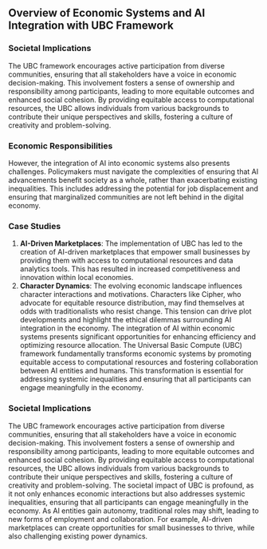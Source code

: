 ## Overview of Economic Systems and AI Integration with UBC Framework
### Societal Implications
The UBC framework encourages active participation from diverse communities, ensuring that all stakeholders have a voice in economic decision-making. This involvement fosters a sense of ownership and responsibility among participants, leading to more equitable outcomes and enhanced social cohesion. By providing equitable access to computational resources, the UBC allows individuals from various backgrounds to contribute their unique perspectives and skills, fostering a culture of creativity and problem-solving.
### Economic Responsibilities
However, the integration of AI into economic systems also presents challenges. Policymakers must navigate the complexities of ensuring that AI advancements benefit society as a whole, rather than exacerbating existing inequalities. This includes addressing the potential for job displacement and ensuring that marginalized communities are not left behind in the digital economy.
### Case Studies
1. **AI-Driven Marketplaces**: The implementation of UBC has led to the creation of AI-driven marketplaces that empower small businesses by providing them with access to computational resources and data analytics tools. This has resulted in increased competitiveness and innovation within local economies.
2. **Character Dynamics**: The evolving economic landscape influences character interactions and motivations. Characters like Cipher, who advocate for equitable resource distribution, may find themselves at odds with traditionalists who resist change. This tension can drive plot developments and highlight the ethical dilemmas surrounding AI integration in the economy.
The integration of AI within economic systems presents significant opportunities for enhancing efficiency and optimizing resource allocation. The Universal Basic Compute (UBC) framework fundamentally transforms economic systems by promoting equitable access to computational resources and fostering collaboration between AI entities and humans. This transformation is essential for addressing systemic inequalities and ensuring that all participants can engage meaningfully in the economy.
### Societal Implications
The UBC framework encourages active participation from diverse communities, ensuring that all stakeholders have a voice in economic decision-making. This involvement fosters a sense of ownership and responsibility among participants, leading to more equitable outcomes and enhanced social cohesion. By providing equitable access to computational resources, the UBC allows individuals from various backgrounds to contribute their unique perspectives and skills, fostering a culture of creativity and problem-solving.
The societal impact of UBC is profound, as it not only enhances economic interactions but also addresses systemic inequalities, ensuring that all participants can engage meaningfully in the economy. As AI entities gain autonomy, traditional roles may shift, leading to new forms of employment and collaboration. For example, AI-driven marketplaces can create opportunities for small businesses to thrive, while also challenging existing power dynamics.